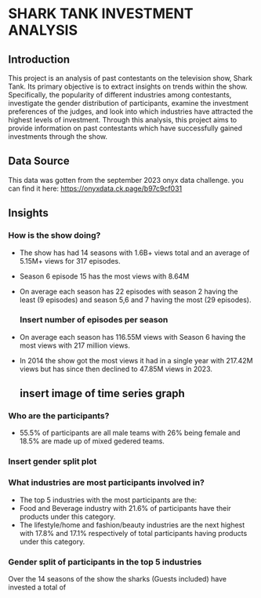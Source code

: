 # SHARK TANK INVESTMENT ANALYSIS

## Introduction
This project is an analysis of past contestants on the television show, Shark Tank. Its primary objective is to extract insights on trends within the show. Specifically, the popularity of different industries among contestants, investigate the gender distribution of participants, examine the investment preferences of the judges, and look into which industries have attracted the highest levels of investment. Through this analysis, this project aims to provide information on past contestants which have successfully gained investments through the show.

## Data Source
This data was gotten from the september 2023 onyx data challenge. you can find it here: https://onyxdata.ck.page/b97c9cf031

## Insights

### How is the show doing? 
* The show has had 14 seasons with 1.6B+ views total and an average of 5.15M+ views for 317 episodes.
* Season 6 episode 15 has the most views with 8.64M
* On average each season has 22 episodes with season 2 having the least (9 episodes) and season 5,6 and 7 having the most (29 episodes).
  
  ### Insert number of episodes per season
* On average each season has 116.55M views with Season 6 having the most views with 217 million views.
* In 2014 the show got the most views it had in a single year with 217.42M views but has since then declined to 47.85M views in 2023.
  ## insert image of time series graph 

### Who are the participants?
* 55.5% of participants are all male teams with 26% being female and 18.5% are made up of mixed gedered teams.
 ### Insert gender split plot
 
### What industries are most participants involved in?
* The top 5 industries with the most participants are the:
* Food and Beverage industry with 21.6% of participants have their products under this category.
* The lifestyle/home and fashion/beauty industries are the next highest with 17.8% and 17.1% respectively of total participants having products under this category.

### Gender split of participants in the top 5 industries



Over the 14 seasons of the show the sharks (Guests included) have invested a total of 


